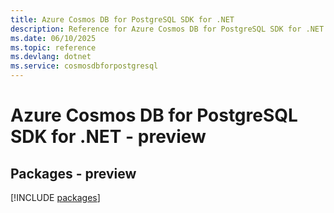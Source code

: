 ```yaml
---
title: Azure Cosmos DB for PostgreSQL SDK for .NET
description: Reference for Azure Cosmos DB for PostgreSQL SDK for .NET
ms.date: 06/10/2025
ms.topic: reference
ms.devlang: dotnet
ms.service: cosmosdbforpostgresql
---
```

# Azure Cosmos DB for PostgreSQL SDK for .NET - preview
## Packages - preview
[!INCLUDE [packages](cosmos-db-for-postgresql-index.md)]